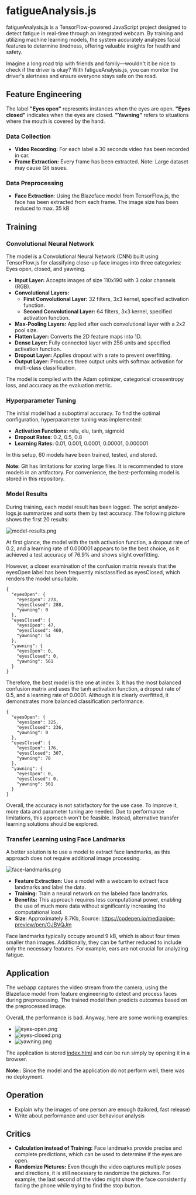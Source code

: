 # fatigueAnalysis.js

fatigueAnalysis.js is a TensorFlow-powered JavaScript project designed to detect fatigue in real-time through an
integrated webcam. By training and utilizing machine learning models, the system accurately analyzes facial features to
determine tiredness, offering valuable insights for health and safety.

Imagine a long road trip with friends and family—wouldn't it be nice to check if the driver is okay? With
fatigueAnalysis.js, you can monitor the driver's alertness and ensure everyone stays safe on the road.

## Feature Engineering

The label **"Eyes open"** represents instances when the eyes are open. **"Eyes closed"** indicates when the
eyes are closed. **"Yawning"** refers to situations where the mouth is covered by the hand.

### Data Collection

- **Video Recording:** For each label a 30 seconds video has been recorded in car.
- **Frame Extraction:** Every frame has been extracted. Note: Large dataset may cause Git issues.

### Data Preprocessing

- **Face Extraction**: Using the Blazeface model from TensorFlow.js, the face has been extracted from each frame. The
  image size has been reduced to max. 35 kB

## Training

### Convolutional Neural Network

The model is a Convolutional Neural Network (CNN) built using TensorFlow.js for classifying close-up face images into
three categories: Eyes open, closed, and yawning.

- **Input Layer:** Accepts images of size 110x190 with 3 color channels (RGB).
- **Convolutional Layers:**
    - **First Convolutional Layer:** 32 filters, 3x3 kernel, specified activation function.
    - **Second Convolutional Layer:** 64 filters, 3x3 kernel, specified activation function.
- **Max-Pooling Layers:** Applied after each convolutional layer with a 2x2 pool size.
- **Flatten Layer:** Converts the 2D feature maps into 1D.
- **Dense Layer:** Fully connected layer with 256 units and specified activation function.
- **Dropout Layer:** Applies dropout with a rate to prevent overfitting.
- **Output Layer:** Produces three output units with softmax activation for multi-class classification.

The model is compiled with the Adam optimizer, categorical crossentropy loss, and accuracy as the evaluation metric.

### Hyperparameter Tuning

The initial model had a suboptimal accuracy. To find the optimal configuration, hyperparameter tuning was implemented:

- **Activation Functions:** relu, elu, tanh, sigmoid
- **Dropout Rates:** 0.2, 0.5, 0.8
- **Learning Rates:** 0.01, 0.001, 0.0001, 0.00001, 0.000001

In this setup, 60 models have been trained, tested, and stored.

**Note:** Git has limitations for storing large files. It is recommended to store models in an artifactory. For
convenience, the best-performing model is stored in this repository.

### Model Results

During training, each model result has been logged. The script analyze-logs.js summarizes and sorts them by test
accuracy. The following picture shows the first 20 results:

![model-results.png](assets%2Fmodel-results.png)

At first glance, the model with the tanh activation function, a dropout rate of 0.2, and a learning rate of 0.000001
appears to be the best choice, as it achieved a test accuracy of 76.9% and shows slight overfitting.

However, a closer examination of the confusion matrix reveals that the eyesOpen label has been frequently misclassified
as eyesClosed, which renders the model unsuitable.

```
{
  "eyesOpen": {
    "eyesOpen": 273,
    "eyesClosed": 288,
    "yawning": 0
  },
  "eyesClosed": {
    "eyesOpen": 47,
    "eyesClosed": 460,
    "yawning": 54
  },
  "yawning": {
    "eyesOpen": 0,
    "eyesClosed": 0,
    "yawning": 561
  }
}
```

Therefore, the best model is the one at index 3. It has the most balanced confusion matrix and uses the tanh activation
function, a dropout rate of 0.5, and a learning rate of 0.0001. Although it is clearly overfitted, it demonstrates more
balanced classification performance.

```
{
  "eyesOpen": {
    "eyesOpen": 325,
    "eyesClosed": 236,
    "yawning": 0
  },
  "eyesClosed": {
    "eyesOpen": 176,
    "eyesClosed": 307,
    "yawning": 78
  },
  "yawning": {
    "eyesOpen": 0,
    "eyesClosed": 0,
    "yawning": 561
  }
}
```

Overall, the accuracy is not satisfactory for the use case. To improve it, more data and parameter tuning are needed.
Due to performance limitations, this approach won't be feasible. Instead, alternative transfer learning solutions should
be explored.

### Transfer Learning using Face Landmarks

A better solution is to use a model to extract face landmarks, as this approach does not require additional image
processing.

![face-landmarks.png](assets%2Fface-landmarks.png)

- **Feature Extraction:** Use a model with a webcam to extract face landmarks and label the data.
- **Training:** Train a neural network on the labeled face landmarks.
- **Benefits:** This approach requires less computational power, enabling the use of much more data without
  significantly increasing the computational load.
- **Size**: Approximately 8.7Kb, Source: https://codepen.io/mediapipe-preview/pen/OJBVQJm

Face landmarks typically occupy around 9 kB, which is about four times smaller than images. Additionally, they can be
further reduced to include only the necessary features. For example, ears are not crucial for analyzing fatigue.

## Application

The webapp captures the video stream from the camera, using the Blazeface model from feature engineering to detect and
process faces during preprocessing. The trained model then predicts outcomes based on the preprocessed image.

Overall, the performance is bad. Anyway, here are some working examples:

- ![eyes-open.png](assets%2Feyes-open.png)
- ![eyes-closed.png](assets%2Feyes-closed.png)
- ![yawning.png](assets%2Fyawning.png)

The application is stored [index.html](application%2Findex.html) and can be run simply by opening it in a browser. 

**Note:**: Since the model and the application do not perform well, there was no deployment.

## Operation

- Explain why the images of one person are enough (tailored, fast release)
- Write about performance and user behaviour analysis

## Critics

- **Calculation instead of Training:** Face landmarks provide precise and complete predictions, which can be used to
  determine if the eyes are open.
- **Randomize Pictures:** Even though the video captures multiple poses and directions, it is still necessary to
  randomize the pictures. For example, the last second of the video might show the face consistently facing the phone
  while trying to find the stop button.
